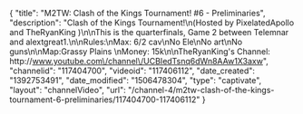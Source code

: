 {
    "title": "M2TW: Clash of the Kings Tournament! #6 - Preliminaries",
    "description": "Clash of the Kings Tournament!\n(Hosted by PixelatedApollo and TheRyanKing )\n\nThis is the quarterfinals, Game 2 between Telemnar and alextgreat1.\n\nRules:\nMax: 6\/2 cav\nNo Ele\nNo art\nNo guns\n\nMap:Grassy Plains \nMoney: 15k\n\nTheRyanKing's Channel: http:\/\/www.youtube.com\/channel\/UCBIedTsnq6dWn8AAw1X3axw",
    "channelid": "117404700",
    "videoid": "117406112",
    "date_created": "1392753491",
    "date_modified": "1506478304",
    "type": "captivate",
    "layout": "channelVideo",
    "url": "\/channel-4\/m2tw-clash-of-the-kings-tournament-6-preliminaries\/117404700-117406112"
}